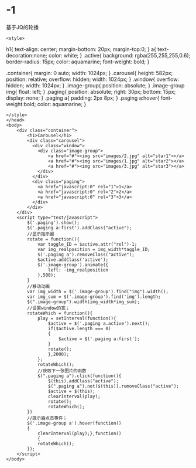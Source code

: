 # -1
基于JQ的轮播












<!DOCTYPE html>
<html>
	<head>
		<meta charset="UTF-8">
    <title>Carusel</title>
		<script type="text/javascript" src="js/jquery-3.1.1.min.js"></script>
		
		
		
    <style>
h1{
	text-align: center;
	margin-bottom: 20px;
	margin-top:0;
}
a{
	text-decoration:none;
	color: white;
}
.active{
	background: rgba(255,255,255,0.6);
	border-radius: 15px;
	color: aquamarine;
	font-weight: bold;
}

.container{
	margin: 0 auto;
	width: 1024px;
}
.carousel{
	height: 582px;
	position: relative;
	overflow: hidden;
	width: 1024px;
}
.window{
	overflow: hidden;
	width: 1024px;
}
.image-group{
	position: absolute;
}
.image-group img{
	float: left;
}
.paging{
	position: absolute;
	right: 30px;
	bottom: 15px;
	display: none;
}
.paging a{
	padding: 2px 8px;
}
.paging a:hover{
	font-weight:bold;
	color: aquamarine;
}

    </style>
	</head>
	<body>
		<div class="container">
			<h1>Carousel</h1>
			<div class="carousel">
			  <div class="window">
				<div class="image-group">
					<a href="#"><img src="images/2.jpg" alt="star1"></a>
					<a href="#"><img src="images/1.jpg" alt="star2"></a>
					<a href="#"><img src="images/3.jpg" alt="star3"></a>
				</div>
			  </div>
			  <div class="paging">
			  	<a href="javascript:0" rel="1">1</a>
			  	<a href="javascript:0" rel="2">2</a>
			  	<a href="javascript:0" rel="3">3</a>
			  </div>
			</div>
		</div>
		<script type="text/javascript">
			$('.paging').show();
			$('.paging a:first').addClass("active");
			//显示指示器
			rotate = function(){
				var taggle_ID = $active.attr("rel")-1;
				var img_realposition = img_width*taggle_ID;
				$('.paging a').removeClass("active");
				$active.addClass('active');
				$('.image-group').animate({
					left: -img_realposition
				},500);
			}
			//移动动画
			var img_width = $('.image-group').find("img").width();
			var img_sum = $('.image-group').find('img').length;
			$(".image-group").width(img_width*img_sum);
			//设置window的宽；
			rotateWhich = function(){
				play = setInterval(function(){
					$active = $('.paging a.active').next();
					if($active.length === 0)
					{
						$active = $('.paging a:first');
					}
					rotate();
					},2000);
				};
				rotateWhich();
				//获取下一张图片的函数
				$(".paging a").click(function(){
					$(this).addClass("active");
					$(".paging a").not($(this)).removeClass("active");
					$active = $(this);
					clearInterval(play);
					rotate();
					rotateWhich();
			})
			//提示器点击事件；
			$('.image-group a').hover(function()
			{
				clearInterval(play);},function()
				{
				rotateWhich();
			});
		</script>
	</body>
</html>
